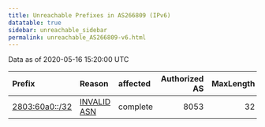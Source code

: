 ```yaml
---
title: Unreachable Prefixes in AS266809 (IPv6)
datatable: true
sidebar: unreachable_sidebar
permalink: unreachable_AS266809-v6.html
---
```


Data as of 2020-05-16 15:20:00 UTC


<div class="datatable-begin"></div>

| Prefix                                                 | Reason                                                                                                 | affected   |   Authorized AS |   MaxLength | Anchor                                         |   unreachable /48s |
|:-------------------------------------------------------|:-------------------------------------------------------------------------------------------------------|:-----------|----------------:|------------:|:-----------------------------------------------|-------------------:|
| [2803:60a0::/32](https://stat.ripe.net/2803:60a0::/32) | [INVALID ASN](https://rpki-validator.ripe.net/announcement-preview?asn=AS266809&prefix=2803:60a0::/32) | complete   |            8053 |          32 | [LACNIC](unreachable_LACNIC_RPKI_Root-v6.html) |              65536 |

<div class="datatable-end"></div>